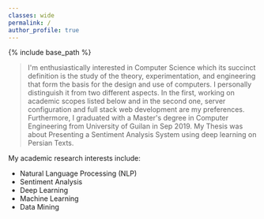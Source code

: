 ```yaml
---
classes: wide
permalink: /
author_profile: true
---
```

{% include base_path %}

> I'm enthusiastically interested in Computer Science which its succinct definition is the study of the theory, experimentation, and engineering that form the basis for the design and use of computers. I personally distinguish it from two different aspects. In the first, working on academic scopes listed below and in the second one, server configuration and full stack web development are my preferences.
> Furthermore, I graduated with a Master's degree in Computer Engineering from University of Guilan in Sep 2019. My Thesis was about Presenting a Sentiment Analysis System using deep learning on Persian Texts.

My academic research interests include:
-   Natural Language Processing (NLP)
-   Sentiment Analysis
-   Deep Learning
-   Machine Learning
-   Data Mining
